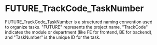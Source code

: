 # FUTURE_TrackCode_TaskNumber
FUTURE_TrackCode_TaskNumber is a structured naming convention used to organize tasks. "FUTURE" represents the project name, "TrackCode" indicates the module or department (like FE for frontend, BE for backend), and "TaskNumber" is the unique ID for the task.          
